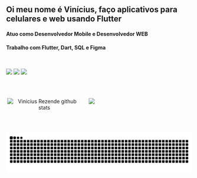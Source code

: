 ## Oi meu nome é Vinícius, faço aplicativos para celulares e web usando Flutter

<div>
  <h4>Atuo como Desenvolvedor Mobile e Desenvolvedor WEB</h4>
  <h4>Trabalho com Flutter, Dart, SQL e Figma</h4>
</div>

&nbsp;

<div>
  <a href="http://lattes.cnpq.br/3090486923351339"><img src="https://img.shields.io/badge/lattes-004AAD?style=for-the-badge&logoColor=white"></a> 
  <a href ="mailto:vinicius.rezende@gsuite.iff.edu.br"><img src="https://img.shields.io/badge/-Gmail-%23333?style=for-the-badge&logo=gmail&logoColor=white"></a>
  <a href="https://www.linkedin.com/in/vprezende"><img src="https://img.shields.io/badge/-LinkedIn-%230077B5?style=for-the-badge&logo=linkedin&logoColor=white"></a>
</div>

##

&nbsp;

<div align="center" style="display: flex; justify-content: center; gap: 20px;">
  <img width=40% src="https://github-readme-stats.vercel.app/api/top-langs/?username=vprezende&show_icons=true&count_private=true&hide=issues&theme=dark&layout=compact" alt="Vinicius Rezende github stats" />
  <img width=55% src="https://github-readme-streak-stats-eight.vercel.app?user=vprezende&theme=dark&mode=weekly" />
</div>

&nbsp;

##

<picture align="center">
  <source media="(prefers-color-scheme: dark)" srcset="https://raw.githubusercontent.com/vprezende/vprezende/output/github-contribution-grid-snake-dark.svg">
  <source media="(prefers-color-scheme: light)" srcset="https://raw.githubusercontent.com/vprezende/vprezende/output/github-contribution-grid-snake-dark.svg">
  <img align="center" alt="github contribution grid snake animation" src="https://raw.githubusercontent.com/vprezende/vprezende/output/github-contribution-grid-snake.svg">
</picture>
